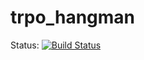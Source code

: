# trpo_hangman

Status: [![Build Status](https://travis-ci.org/snoweee322/trpo_hangman.svg?branch=master)](https://travis-ci.org/snoweee322/trpo_hangman)
